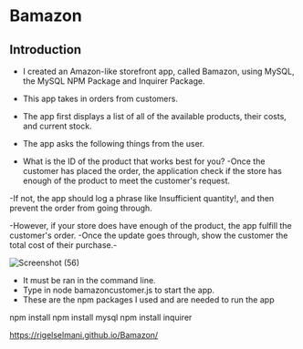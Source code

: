 # Bamazon

## Introduction
- I created an Amazon-like storefront app, called Bamazon, using MySQL, the MySQL NPM Package and Inquirer Package.
- This app takes in orders from customers.
- The app first displays a list of all of the available products, their costs, and current stock. 



- The app asks the following things from the user.
- What is the ID of the product that works best for you?
-Once the customer has placed the order, the application check if the store has enough of the product to meet the customer's request.

-If not, the app should log a phrase like Insufficient quantity!, and then prevent the order from going through.

-However, if your store does have enough of the product, the app fulfill the customer's order.
-Once the update goes through, show the customer the total cost of their purchase.-


![Screenshot (56)](https://user-images.githubusercontent.com/43711248/54462121-0abd3b80-4745-11e9-8d3a-5edf9e4ca482.png)



- It must be ran in the command line.
- Type in node bamazoncustomer.js to start the app.
- These are the npm packages I used and are needed to run the app

npm install 
npm install mysql
npm install inquirer


 https://rigelselmani.github.io/Bamazon/
